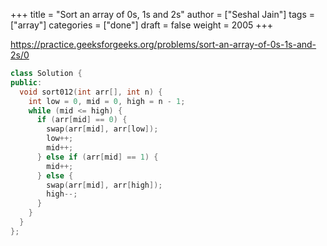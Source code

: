 +++
title = "Sort an array of 0s, 1s and 2s"
author = ["Seshal Jain"]
tags = ["array"]
categories = ["done"]
draft = false
weight = 2005
+++

<https://practice.geeksforgeeks.org/problems/sort-an-array-of-0s-1s-and-2s/0>

```cpp
class Solution {
public:
  void sort012(int arr[], int n) {
    int low = 0, mid = 0, high = n - 1;
    while (mid <= high) {
      if (arr[mid] == 0) {
        swap(arr[mid], arr[low]);
        low++;
        mid++;
      } else if (arr[mid] == 1) {
        mid++;
      } else {
        swap(arr[mid], arr[high]);
        high--;
      }
    }
  }
};
```
